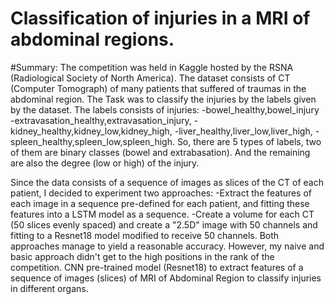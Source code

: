 # Classification of injuries in a MRI of abdominal regions.

#Summary:
The competition was held in Kaggle hosted by the RSNA (Radiological Society of North America). The dataset consists of CT (Computer Tomograph) of many patients that suffered of traumas in the abdominal region. The Task was to classify the injuries by the labels given by the dataset. 
The labels consists of injuries:
-bowel_healthy,bowel_injury
-extravasation_healthy,extravasation_injury,
-kidney_healthy,kidney_low,kidney_high,
-liver_healthy,liver_low,liver_high,
-spleen_healthy,spleen_low,spleen_high.
So, there are 5 types of labels, two of them are binary classes (bowel and extrabasation). And the remaining are also the degree (low or high) of the injury.

Since the data consists of a sequence of images as slices of the CT of each patient, I decided to experiment two approaches:
-Extract the features of each image in a sequence pre-defined for each patient, and fitting these features into a LSTM model as a sequence.
-Create a volume for each CT (50 slices evenly spaced) and create a "2.5D" image with 50 channels and fitting to a Resnet18 model modified to receive 50 channels.
Both approaches manage to yield a reasonable accuracy. However, my naive and basic approach didn't get to the high positions in the rank of the competition.
CNN pre-trained model (Resnet18) to extract features of a sequence of images (slices) of MRI of Abdominal Region to classify injuries in different organs.
